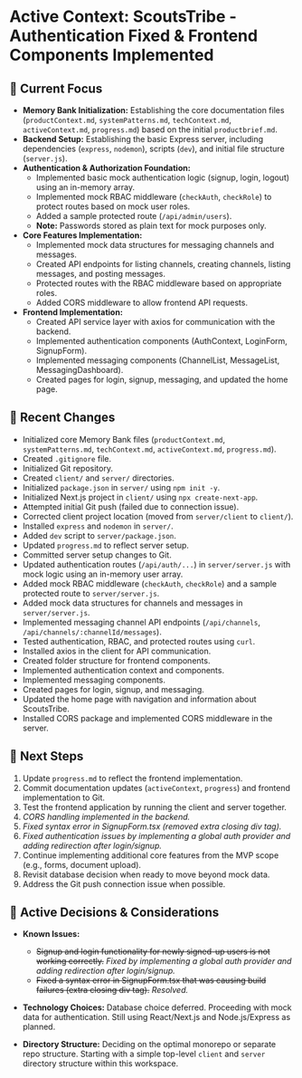 # Active Context: ScoutsTribe - Authentication Fixed & Frontend Components Implemented

## 🎯 Current Focus

- **Memory Bank Initialization:** Establishing the core documentation files (`productContext.md`, `systemPatterns.md`, `techContext.md`, `activeContext.md`, `progress.md`) based on the initial `productbrief.md`.
- **Backend Setup:** Establishing the basic Express server, including dependencies (`express`, `nodemon`), scripts (`dev`), and initial file structure (`server.js`).
- **Authentication & Authorization Foundation:**
    - Implemented basic mock authentication logic (signup, login, logout) using an in-memory array.
    - Implemented mock RBAC middleware (`checkAuth`, `checkRole`) to protect routes based on mock user roles.
    - Added a sample protected route (`/api/admin/users`).
    - **Note:** Passwords stored as plain text for mock purposes only.
- **Core Features Implementation:**
    - Implemented mock data structures for messaging channels and messages.
    - Created API endpoints for listing channels, creating channels, listing messages, and posting messages.
    - Protected routes with the RBAC middleware based on appropriate roles.
    - Added CORS middleware to allow frontend API requests.
- **Frontend Implementation:**
    - Created API service layer with axios for communication with the backend.
    - Implemented authentication components (AuthContext, LoginForm, SignupForm).
    - Implemented messaging components (ChannelList, MessageList, MessagingDashboard).
    - Created pages for login, signup, messaging, and updated the home page.

## 📝 Recent Changes

- Initialized core Memory Bank files (`productContext.md`, `systemPatterns.md`, `techContext.md`, `activeContext.md`, `progress.md`).
- Created `.gitignore` file.
- Initialized Git repository.
- Created `client/` and `server/` directories.
- Initialized `package.json` in `server/` using `npm init -y`.
- Initialized Next.js project in `client/` using `npx create-next-app`.
- Attempted initial Git push (failed due to connection issue).
- Corrected client project location (moved from `server/client` to `client/`).
- Installed `express` and `nodemon` in `server/`.
- Added `dev` script to `server/package.json`.
- Updated `progress.md` to reflect server setup.
- Committed server setup changes to Git.
- Updated authentication routes (`/api/auth/...`) in `server/server.js` with mock logic using an in-memory user array.
- Added mock RBAC middleware (`checkAuth`, `checkRole`) and a sample protected route to `server/server.js`.
- Added mock data structures for channels and messages in `server/server.js`.
- Implemented messaging channel API endpoints (`/api/channels`, `/api/channels/:channelId/messages`).
- Tested authentication, RBAC, and protected routes using `curl`.
- Installed axios in the client for API communication.
- Created folder structure for frontend components.
- Implemented authentication context and components.
- Implemented messaging components.
- Created pages for login, signup, and messaging.
- Updated the home page with navigation and information about ScoutsTribe.
- Installed CORS package and implemented CORS middleware in the server.

## 🚀 Next Steps

1.  Update `progress.md` to reflect the frontend implementation.
2.  Commit documentation updates (`activeContext`, `progress`) and frontend implementation to Git.
3.  Test the frontend application by running the client and server together.
4.  *CORS handling implemented in the backend.*
5.  *Fixed syntax error in SignupForm.tsx (removed extra closing div tag).*
6.  *Fixed authentication issues by implementing a global auth provider and adding redirection after login/signup.*
6.  Continue implementing additional core features from the MVP scope (e.g., forms, document upload).
7.  Revisit database decision when ready to move beyond mock data.
8.  Address the Git push connection issue when possible.

## 🤔 Active Decisions & Considerations

- **Known Issues:**
  - ~~Signup and login functionality for newly signed-up users is not working correctly.~~ *Fixed by implementing a global auth provider and adding redirection after login/signup.*
  - ~~Fixed a syntax error in SignupForm.tsx that was causing build failures (extra closing div tag).~~ *Resolved.*

- **Technology Choices:** Database choice deferred. Proceeding with mock data for authentication. Still using React/Next.js and Node.js/Express as planned.
- **Directory Structure:** Deciding on the optimal monorepo or separate repo structure. Starting with a simple top-level `client` and `server` directory structure within this workspace.